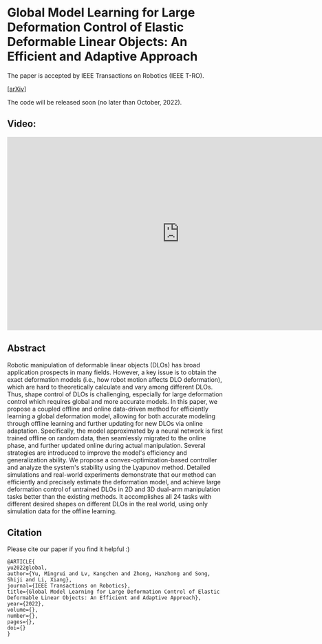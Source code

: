 # Global Model Learning for Large Deformation Control of Elastic Deformable Linear Objects: An Efficient and Adaptive Approach

The paper is accepted by IEEE Transactions on Robotics (IEEE T-RO).

[[arXiv](https://arxiv.org/abs/2205.04004)]

The code will be released soon (no later than October, 2022).



## Video: 

<p align="center">
<iframe width="800" height="450" src="https://www.youtube.com/embed/CpmZi8a7YyY" title="YouTube video player" frameborder="0" allow="accelerometer; autoplay; clipboard-write; encrypted-media; gyroscope; picture-in-picture" allowfullscreen></iframe>
</p>



## Abstract

Robotic manipulation of deformable linear objects (DLOs) has broad application prospects in many fields. However, a key issue is to obtain the exact deformation models (i.e., how robot motion affects DLO deformation), which are hard to theoretically calculate and vary among different DLOs. Thus, shape control of DLOs is challenging, especially for large deformation control which requires global and more accurate models. In this paper, we propose a coupled offline and online data-driven method for efficiently learning a global deformation model, allowing for both accurate modeling through offline learning and further updating for new DLOs via online adaptation. Specifically, the model approximated by a neural network is first trained offline on random data, then seamlessly migrated to the online phase, and further updated online during actual manipulation. Several strategies are introduced to improve the model's efficiency and generalization ability. We propose a convex-optimization-based controller and analyze the system's stability using the Lyapunov method. Detailed simulations and real-world experiments demonstrate that our method can efficiently and precisely estimate the deformation model, and achieve large deformation control of untrained DLOs in 2D and 3D dual-arm manipulation tasks better than the existing methods. It accomplishes all 24 tasks with different desired shapes on different DLOs in the real world, using only simulation data for the offline learning.

## Citation

Please cite our paper if you find it helpful :)
```
@ARTICLE{
yu2022global,  
author={Yu, Mingrui and Lv, Kangchen and Zhong, Hanzhong and Song, Shiji and Li, Xiang},  
journal={IEEE Transactions on Robotics},   
title={Global Model Learning for Large Deformation Control of Elastic Deformable Linear Objects: An Efficient and Adaptive Approach},   
year={2022},  
volume={},  
number={},  
pages={},  
doi={}
}
```





